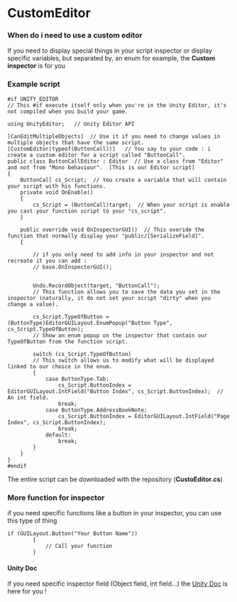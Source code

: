 # CustomEditor
### When do i need to use a custom editor
If you need to display special things in your script inspector or display specific variables, but separated by, an enum for example, the **Custom inspector** is for you

### Example script

```
#if UNITY_EDITOR                                    
// This #if execute itself only when you're in the Unity Editor, it's not compiled when you build your game.

using UnityEditor;   // Unity Editor API

[CanEditMultipleObjects]  // Use it if you need to change values in multiple objects that have the same script.
[CustomEditor(typeof(ButtonCall))]   // You say to your code : i create a custom editor for a script called "ButtonCall".
public class ButtonCallEditor : Editor  // Use a class from "Editor" and not from "Mono behaviour".  [This is our Editor script]
{
    ButtonCall cs_Script;  // You create a variable that will contain your script with his functions.
    private void OnEnable()
    {
        cs_Script = (ButtonCall)target;  // When your script is enable you cast your function script to your "cs_script".
    }

    public override void OnInspectorGUI()  // This overide the function that normally display your "public/[SerializeField]".
    {
    
        // if you only need to add info in your inspector and not recreate it you can add :
        // base.OnInspectorGUI();


        Undo.RecordObject(target, "ButtonCall");    
        // This function allows you to save the data you set in the inspector (naturally, it do not set your script "dirty" when you change a value).

        cs_Script.TypeOfButton = (ButtonType)EditorGUILayout.EnumPopup("Button Type", cs_Script.TypeOfButton); 
        // Show an enum popup on the inspector that contain our TypeOfButton from the function script.

        switch (cs_Script.TypeOfButton)  
        // This switch allows us to modify what will be displayed linked to our choice in the enum.
        {
            case ButtonType.Tab:
                cs_Script.ButtonIndex = EditorGUILayout.IntField("Button Index", cs_Script.ButtonIndex);  // An int field.
                break;
            case ButtonType.AddressBookNote:
                cs_Script.ButtonIndex = EditorGUILayout.IntField("Page Index", cs_Script.ButtonIndex);
                break;
            default:
                break;
        }
    }
}
#endif 
```
The entire script can be downloaded with the repository (**CustoEditor.cs**)

### More function for inspector
if you need specific functions like a button in your inspector, you can use this type of thing 
```
if (GUILayout.Button("Your Button Name"))
        {
            // Call your function
        }
```

#### Unity Doc
if you need specific inspector field (Object field, int field...) the [Unity Doc](https://docs.unity3d.com/ScriptReference/EditorGUILayout.html) is here for you !
